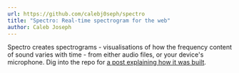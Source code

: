 ```yaml
---
url: https://github.com/calebj0seph/spectro
title: "Spectro: Real-time spectrogram for the web"
author: Caleb Joseph
---
```


Spectro creates spectrograms - visualisations of how the frequency content of sound varies with time - from either audio files, or your device's microphone. Dig into the repo for [a post explaining how it was built](https://github.com/calebj0seph/spectro/blob/master/docs/making-of.md).
